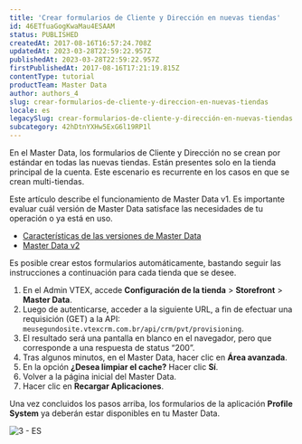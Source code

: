 ```yaml
---
title: 'Crear formularios de Cliente y Dirección en nuevas tiendas'
id: 46ETfuaGogKwaMau4ESAAM
status: PUBLISHED
createdAt: 2017-08-16T16:57:24.708Z
updatedAt: 2023-03-28T22:59:22.957Z
publishedAt: 2023-03-28T22:59:22.957Z
firstPublishedAt: 2017-08-16T17:21:19.815Z
contentType: tutorial
productTeam: Master Data
author: authors_4
slug: crear-formularios-de-cliente-y-direccion-en-nuevas-tiendas
locale: es
legacySlug: crear-formularios-de-cliente-y-dirección-en-nuevas-tiendas
subcategory: 42hDtnYXHw5ExG6l19RP1l
---
```


En el Master Data, los formularios de Cliente y Dirección no se crean por estándar en todas las nuevas tiendas. Están presentes solo en la tienda principal de la cuenta. Este escenario es recurrente en los casos en que se crean multi-tiendas.

<div class="alert alert-warning">
Este artículo describe el funcionamiento de Master Data v1. Es importante evaluar cuál versión de Master Data satisface las necesidades de tu operación o ya está en uso.
 <ul>
<li>
<a href="https://help.vtex.com/tutorial/master-data--4otjBnR27u4WUIciQsmkAw#versions-available">
Características de las versiones de Master Data
 </a>
</li>
<li>
<a href="https://developers.vtex.com/vtex-rest-api/docs/getting-started-1">
Master Data v2
 </a>
</li>
</ul>
</div>

Es posible crear estos formularios automáticamente, bastando seguir las instrucciones a continuación para cada tienda que se desee.

1. En el Admin VTEX, accede **Configuración de la tienda** > **Storefront** > **Master Data**.
2. Luego de autenticarse, acceder a la siguiente URL, a fin de efectuar una requisición (GET) a la API: `meusegundosite.vtexcrm.com.br/api/crm/pvt/provisioning`.
3. El resultado será una pantalla en blanco en el navegador, pero que corresponde a una respuesta de status “200”.
4. Tras algunos minutos, en el Master Data, hacer clic en **Área avanzada**.
6. En la opción **¿Desea limpiar el cache?** Hacer clic **Sí**.
7. Volver a la página inicial del Master Data.
8. Hacer clic en **Recargar Aplicaciones**.

Una vez concluidos los pasos arriba, los formularios de la aplicación **Profile System** ya deberán estar disponibles en tu Master Data.

![3 - ES](//images.ctfassets.net/alneenqid6w5/d2hevHhL68Siy82aO0E0s/d0cc7aa57c4520704353663cabc2d868/3_-_ES.png)

